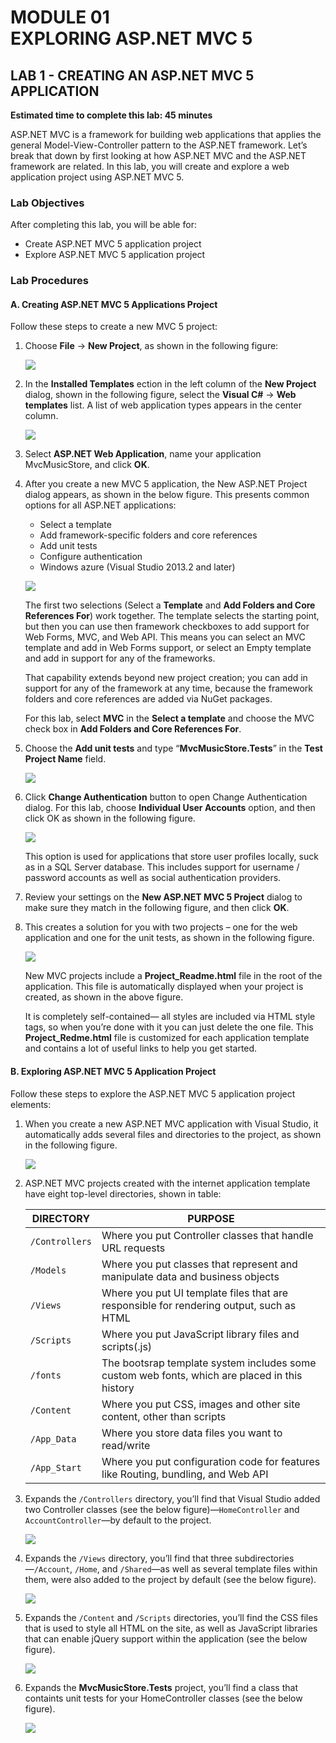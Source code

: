 # MODULE 01 <br> EXPLORING ASP.NET MVC 5

## LAB 1 -  CREATING AN ASP.NET MVC 5 APPLICATION

**Estimated time to complete this lab: 45 minutes**

ASP.NET MVC is a framework for building web applications that applies the general Model-View-Controller pattern to the ASP.NET framework. Let’s break that down by first looking at how ASP.NET MVC and the ASP.NET framework are related. In this lab, you will create and explore a web application project using ASP.NET MVC 5.

### Lab Objectives

After completing this lab, you will be able for:
- Create ASP.NET MVC 5 application project 
- Explore ASP.NET MVC 5 application project

### Lab Procedures

#### A. Creating ASP.NET MVC 5 Applications Project

Follow these steps to create a new MVC 5 project:

1. Choose **File** &rarr; **New Project**, as shown in the following figure:

    ![](_/L01-A1.png)

2. In the **Installed Templates** ection in the left column of the **New Project** dialog, shown in the following figure, select the **Visual C#** &rarr; **Web templates** list. A list of web application types appears in the center column.

    ![](_/L01-A2.png)

3. Select **ASP.NET Web Application**, name your application MvcMusicStore, and click **OK**.

4. After you create a new MVC 5 application, the New  ASP.NET Project dialog appears, as shown in the below figure. This presents common options for all ASP.NET applications:
    - Select a template
    - Add framework-specific folders and core references
    - Add unit tests
    - Configure authentication
    - Windows azure (Visual Studio 2013.2 and later)

    ![](_/L01-A4.png)

    The first two selections (Select a **Template** and **Add Folders and Core References For**) work together. The template selects the starting point, but then you can use then framework checkboxes to add support for Web Forms, MVC, and Web API. This means you can select an MVC template and add in Web Forms support, or select an Empty template and add in support for any of the frameworks.

    That capability extends beyond new project creation; you can add in support for any of the framework at any time, because the framework folders and core references are added via NuGet packages.

    For this lab, select **MVC** in the **Select a template** and choose the MVC check box in **Add Folders and Core References For**. 

5. Choose the **Add unit tests** and type “**MvcMusicStore.Tests**” in the **Test Project Name** field.

    ![](_/L01-A5.png)

6. Click **Change Authentication** button to open Change Authentication dialog. For this lab, choose **Individual User Accounts** option, and then click OK as shown in the following figure.

    ![](_/L01-A6.png)

    This option is used for applications that store user profiles locally, suck as in a SQL Server database. This includes support for username / password accounts as well as social authentication providers.

7. Review your settings on the **New ASP.NET MVC 5 Project** dialog to make sure they match in the following figure, and then click **OK**.

8. This creates a solution for you with two projects – one for the web application and one for the unit tests, as shown in the following figure.

    ![](_/L01-A8.png)

    New MVC projects include a **Project\_Readme.html** file in the root of the application. This file is automatically displayed when your project is created, as shown in the above figure.

    It is completely self-contained— all styles are included via HTML style tags, so when you’re done with it you can just delete the one file. This **Project\_Redme.html** file is customized for each application template and contains a lot of useful links to help you get started.

#### B. Exploring ASP.NET MVC 5 Application Project

Follow these steps to explore the ASP.NET MVC 5 application project elements:

1. When you create a new ASP.NET MVC application with Visual Studio, it automatically adds several files and directories to the project, as shown in the following figure.

    ![](_/L01-B1.png)

2.	ASP.NET MVC projects created with the internet application template have eight top-level directories, shown in table:

    |DIRECTORY	|PURPOSE|
    |---|---|
    |`/Controllers`	|Where you put Controller classes that handle URL requests|
    |`/Models`	|Where you put classes that represent and manipulate data and business objects|
    |`/Views`	|Where you put UI template files that are responsible for rendering output, such as HTML|
    |`/Scripts`	|Where you put JavaScript library files and scripts(.js)|
    |`/fonts`	|The bootsrap template system includes some custom web fonts, which are placed in this history|
    |`/Content` 	|Where you put CSS, images and other site content, other than scripts|
    |`/App_Data`	|Where you store data files you want to read/write|
    |`/App_Start`	|Where you put configuration code for features like Routing, bundling, and Web API|

3. Expands the `/Controllers` directory, you’ll find that Visual Studio added two Controller classes (see the below figure)—`HomeController` and `AccountController`—by default to the project.

    ![](_/L01-B3.png)

4. Expands the `/Views` directory, you’ll find that three subdirectories—`/Account`, `/Home`, and `/Shared`—as well as several template files within them, were also added to the project by default (see the below figure).

    ![](_/L01-B4.png)

5. Expands the `/Content` and `/Scripts` directories, you’ll find the CSS files that is used to style all HTML on the site, as well as JavaScript libraries that can enable jQuery support within the application (see the below figure).

    ![](_/L01-B5.png)

6. Expands the **MvcMusicStore.Tests** project, you’ll find a class that containts unit tests for your HomeController classes (see the below figure).

    ![](_/L01-B6.png)